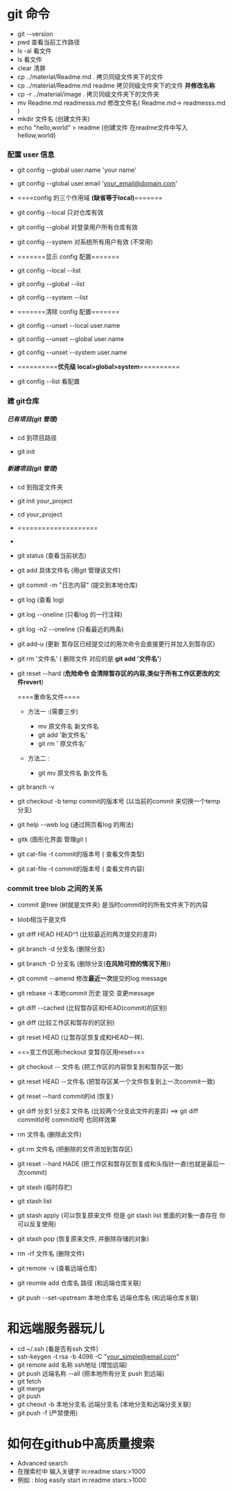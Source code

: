 # git 命令

* git --version
* pwd 查看当前工作路径
* ls -al 看文件
* ls 看文件
* clear 清屏
* cp ../material/Readme.md .  拷贝同级文件夹下的文件
* cp ../material/Readme.md  readme  拷贝同级文件夹下的文件 **并修改名称**
* cp -r ../material/image .  拷贝同级文件夹下的文件夹
* mv Readme.md  readmesss.md  修改文件名( Readme.md-> readmesss.md )
* mkdir 文件名 (创建文件夹)
* echo "hello,world" > readme  (创建文件 在readme文件中写入hellow,world)

### 配置 user 信息

- git config --global user.name 'your name'

- git config --global user.email 'your_email@domain.com'

-  ====config 的三个作用域 **(缺省等于local)**=======

- git config --local  只对仓库有效

- git config --global  对登录用户所有仓库有效

- git config --system  对系统所有用户有效 (不常用)

- =======显示 config 配置=======

- git config --local --list

- git config --global --list

- git config --system --list

- =======清除 config 配置=======

- git config --unset --local user.name

- git config --unset --global user.name

- git config --unset --system user.name

- ==========**优先级 local>global>system**==========

  

- git config --list 看配置

  

### 建 git仓库

##### 已有项目(git 管理)

* cd 到项目路径

* git init 

##### 新建项目(git 管理)

* cd 到指定文件夹

* git init your_project

* cd your_project

* ====================

* 

* git status (查看当前状态)

* git add 具体文件名 (用git 管理该文件)

* git commit -m  "日志内容" (提交到本地仓库)

* git log (查看 log)

* git log --oneline (只看log 的一行注释)

* git log -n2 --oneline (只看最近的两条)

* git add-u  (更新 暂存区已经提交过的用次命令会直接更行并加入到暂存区)

* git rm '文件名'  ( 删除文件 对应的是 **git add '文件名'**)

* git reset  --hard (**危险命令 会清除暂存区的内容,类似于所有工作区更改的文件revert**)

  ====重命名文件====

  * 方法一 :(需要三步)
    * mv  原文件名   新文件名
    * git add '新文件名'
    * git rm ' 原文件名'

  * 方法二 :
    * git mv 原文件名  新文件名

* git branch -v

* git checkout -b temp  commit的版本号 (以当前的commit 来切换一个temp分支)

* git help --web log  (通过网页看log 的用法)

* gitk  (图形化界面 管理git )

* git cat-file -t  commit的版本号  ( 查看文件类型)

* git cat-file -t  commit的版本号  ( 查看文件内容)

### commit tree blob 之间的关系

* commit 是tree (树就是文件夹) 是当时commit时的所有文件夹下的内容
* blob相当于是文件




* git diff HEAD HEAD^1  (比较最近的两次提交的差异)
* git branch -d 分支名 (删除分支)
* git branch -D 分支名 (删除分支(**在风险可控的情况下用**))
* git commit --amend  修改**最近一次**提交的log message
* git rebase -i  本地commit 历史 提交 变更message

* git diff --cached (比较暂存区和HEAD(commit)的区别)
* git diff  (比较工作区和暂存的的区别)
* git reset HEAD (让暂存区恢复成和HEAD一样).
* ===变工作区用checkout   变暂存区用reset===
* git checkout -- 文件名 (把工作区的内容恢复到和暂存区一致)
* git reset HEAD --文件名 (把暂存区某一个文件恢复到上一次commit一致)



* git reset --hard commit的id  (恢复)
* git diff  分支1  分支2   文件名 (比较两个分支此文件的差异) ==> git diff commitId号  commitId号  也同样效果
* rm 文件名 (删除此文件)
* git rm 文件名 (把删除的文件添加到暂存区)
* git reset --hard HADE (把工作区和暂存区恢复成和头指针一直(也就是最后一次commit)



* git stash (临时存贮) 
* git stash list
* git stash apply (可以恢复原来文件 但是 git stash list 里面的对象一直存在 你可以反复使用)
* git stash pop (恢复原来文件, 并删除存储的对象)



* rm -rf 文件名 (删除文件)



* git remote -v (查看远端仓库)
* git  reomte add 仓库名 路径 (和远端仓库关联)
* git push --set-upstream  本地仓库名  远端仓库名 (和远端仓库关联)



# 和远端服务器玩儿



* cd ~/.ssh  (看是否有ssh 文件)
* ssh-keygen -t rsa -b 4096 -C "your_simple@email.com"
* git  remote add 名称  ssh地址 (增加远端)
* git push 远端名称 --all (把本地所有分支 push 到远端)
* git fetch 
* git merge
* git push
* git cheout -b 本地分支名  远端分支名 (本地分支和远端分支关联)
* git push -f  (严禁使用)



# 如何在github中高质量搜索



* Advanced search
* 在搜索栏中 输入关键字  in:readme  stars:>1000
* 例如 :  blog easily start in:readme stars:>1000





















